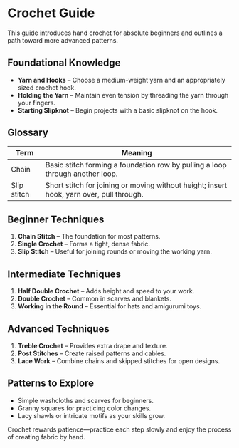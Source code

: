 # Crochet Guide

This guide introduces hand crochet for absolute beginners and outlines a path toward more advanced patterns.

## Foundational Knowledge
- **Yarn and Hooks** – Choose a medium-weight yarn and an appropriately sized crochet hook.
- **Holding the Yarn** – Maintain even tension by threading the yarn through your fingers.
- **Starting Slipknot** – Begin projects with a basic slipknot on the hook.

## Glossary

| Term | Meaning |
| --- | --- |
| Chain | Basic stitch forming a foundation row by pulling a loop through another loop. |
| Slip stitch | Short stitch for joining or moving without height; insert hook, yarn over, pull through. |

## Beginner Techniques
1. **Chain Stitch** – The foundation for most patterns.
2. **Single Crochet** – Forms a tight, dense fabric.
3. **Slip Stitch** – Useful for joining rounds or moving the working yarn.

## Intermediate Techniques
1. **Half Double Crochet** – Adds height and speed to your work.
2. **Double Crochet** – Common in scarves and blankets.
3. **Working in the Round** – Essential for hats and amigurumi toys.

## Advanced Techniques
1. **Treble Crochet** – Provides extra drape and texture.
2. **Post Stitches** – Create raised patterns and cables.
3. **Lace Work** – Combine chains and skipped stitches for open designs.

## Patterns to Explore
- Simple washcloths and scarves for beginners.
- Granny squares for practicing color changes.
- Lacy shawls or intricate motifs as your skills grow.

Crochet rewards patience—practice each step slowly and enjoy the process of creating fabric by hand.
